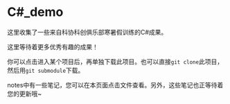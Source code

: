 # C#_demo

这里收集了一些来自科协科创俱乐部寒暑假训练的C#成果。

这里等待着更多优秀有趣的成果！

你可以点击进入某个项目后，再单独下载此项目。也可以直接`git clone`此项目，然后用`git submodule`下载。

notes中有一些笔记，您可以在本页面点击文件查看。另外，这些笔记也正等待着您的更新哦~